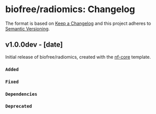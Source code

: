 # biofree/radiomics: Changelog

The format is based on [Keep a Changelog](https://keepachangelog.com/en/1.0.0/)
and this project adheres to [Semantic Versioning](https://semver.org/spec/v2.0.0.html).

## v1.0.0dev - [date]

Initial release of biofree/radiomics, created with the [nf-core](https://nf-co.re/) template.

### `Added`

### `Fixed`

### `Dependencies`

### `Deprecated`
